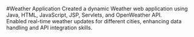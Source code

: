 #Weather Application
Created a dynamic Weather web application using Java, HTML, JavaScript, JSP, Servlets, and OpenWeather API.<br>
Enabled real-time weather updates for different cities, enhancing data handling and API integration skills.

